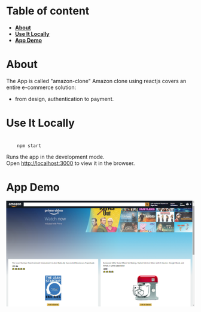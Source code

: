 # Table of content

-   **[About](#about)**
-   **[Use It Locally](#use-it-locally)**
-   **[App Demo](#app-demo)**

<a name="about"></a>

# About

The App is called "amazon-clone" Amazon clone using reactjs covers an entire e-commerce solution: 

-   from design, authentication to payment.

<a name="use-it-locally"></a>

# Use It Locally

```
    
    npm start 
```

Runs the app in the development mode.\
Open [http://localhost:3000](http://localhost:3000) to view it in the browser.

<a name="app-DEMO"></a>

# App Demo

![app DEMO](app-DEMO.png)
